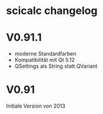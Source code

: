 scicalc changelog
=================

# V0.91.1
* moderne Standardfarben
* Kompatibilität mit Qt 5.12
* QSettings als String statt QVariant

# V0.91
Initiale Version von 2013
